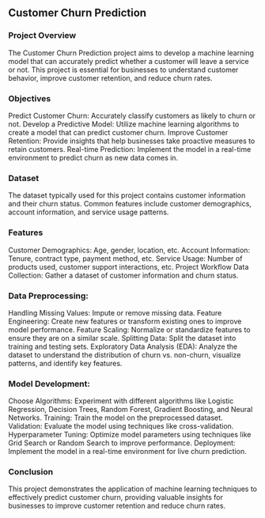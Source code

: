 ## Customer Churn Prediction
### Project Overview
The Customer Churn Prediction project aims to develop a machine learning model that can accurately predict whether a customer will leave a service or not. This project is essential for businesses to understand customer behavior, improve customer retention, and reduce churn rates.

### Objectives
Predict Customer Churn: Accurately classify customers as likely to churn or not.
Develop a Predictive Model: Utilize machine learning algorithms to create a model that can predict customer churn.
Improve Customer Retention: Provide insights that help businesses take proactive measures to retain customers.
Real-time Prediction: Implement the model in a real-time environment to predict churn as new data comes in.
### Dataset
The dataset typically used for this project contains customer information and their churn status. Common features include customer demographics, account information, and service usage patterns.

### Features
Customer Demographics: Age, gender, location, etc.
Account Information: Tenure, contract type, payment method, etc.
Service Usage: Number of products used, customer support interactions, etc.
Project Workflow
Data Collection: Gather a dataset of customer information and churn status.
### Data Preprocessing:
Handling Missing Values: Impute or remove missing data.
Feature Engineering: Create new features or transform existing ones to improve model performance.
Feature Scaling: Normalize or standardize features to ensure they are on a similar scale.
Splitting Data: Split the dataset into training and testing sets.
Exploratory Data Analysis (EDA): Analyze the dataset to understand the distribution of churn vs. non-churn, visualize patterns, and identify key features.
### Model Development:
Choose Algorithms: Experiment with different algorithms like Logistic Regression, Decision Trees, Random Forest, Gradient Boosting, and Neural Networks.
Training: Train the model on the preprocessed dataset.
Validation: Evaluate the model using techniques like cross-validation.
Hyperparameter Tuning: Optimize model parameters using techniques like Grid Search or Random Search to improve performance.
Deployment: Implement the model in a real-time environment for live churn prediction.
### Conclusion
This project demonstrates the application of machine learning techniques to effectively predict customer churn, providing valuable insights for businesses to improve customer retention and reduce churn rates.
